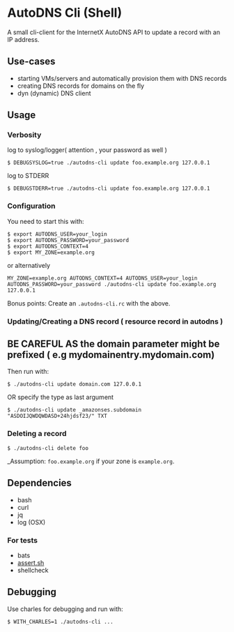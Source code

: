 # AutoDNS Cli (Shell)

A small cli-client for the InternetX AutoDNS API to update a record with an IP address.

## Use-cases

 - starting VMs/servers and automatically provision them with DNS records
 - creating DNS records for domains on the fly
 - dyn (dynamic) DNS client

## Usage

### Verbosity

log to syslog/logger( attention , your password as well )

```
$ DEBUGSYSLOG=true ./autodns-cli update foo.example.org 127.0.0.1
```
log to STDERR
```
$ DEBUGSTDERR=true ./autodns-cli update foo.example.org 127.0.0.1
```

### Configuration

You need to start this with:

```
$ export AUTODNS_USER=your_login
$ export AUTODNS_PASSWORD=your_password
$ export AUTODNS_CONTEXT=4
$ export MY_ZONE=example.org
```

or alternatively
```
MY_ZONE=example.org AUTODNS_CONTEXT=4 AUTODNS_USER=your_login AUTODNS_PASSWORD=your_password ./autodns-cli update foo.example.org 127.0.0.1
```


Bonus points: Create an `.autodns-cli.rc` with the above.

### Updating/Creating a DNS record ( resource record in autodns )

## BE CAREFUL AS the domain parameter might be prefixed  ( e.g mydomainentry.mydomain.com)

Then run with:

```
$ ./autodns-cli update domain.com 127.0.0.1
```
OR specify the type as last argument

```
$ ./autodns-cli update _amazonses.subdomain "ASDOIJQWDQWDASD+24hjdsf23/" TXT
```

### Deleting a record

```
$ ./autodns-cli delete foo
```

_Assumption: `foo.example.org` if your zone is `example.org`.

## Dependencies

 - bash
 - curl
 - jq
 - log (OSX)

 ### For tests

  - bats
  - [assert.sh](https://github.com/torokmark/assert.sh)
  - shellcheck


## Debugging

Use charles for debugging and run with:

```
$ WITH_CHARLES=1 ./autodns-cli ...
```
